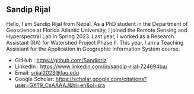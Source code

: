 ## Sandip Rijal
Hello, I am Sandip Rijal from Nepal. As a PhD student in the Department of Geoscience at Florida Atlantic University, I joined the Remote Sensing and Hyperspectral Lab in Spring 2023. Last year, I worked as a Research Assistant (RA) for Watershed Project Phase II. This year, I am a Teaching Assistant for the Application in Geographic Information System course.

* GitHub : https://github.com/Sandipriz
* LinkedIn : https://www.linkedin.com/in/sandip-rijal-724694ba/
* Email: srijal2023@fau.edu
* Google Scholar: https://scholar.google.com/citations?user=GXT9_CsAAAAJ&hl=en&oi=sra
  
